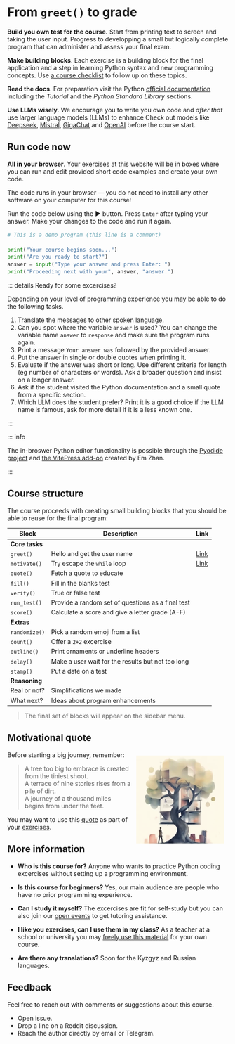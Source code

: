 # From `greet()` to grade

**Build you own test for the course.** 
Start from printing text to screen and taking the user input. 
Progress to developping a small but logically complete program 
that can administer and assess your final exam.

**Make building blocks**. Each exercise is a building block 
for the final application and a step in learning 
Python syntax and new programming concepts.
Use [a course checklist](/resources/student-checklist)
to follow up on these topics.

**Read the docs**. For preparation visit the Python 
[official documentation](https://docs.python.org/3/#) 
including the *Tutorial* and the *Python Standard Library* sections.

**Use LLMs wisely**. We encourage you to write you own code
and _after that_ use larger language models (LLMs) to enhance
Check out models like 
[Deepseek](https://www.deepseek.com/),
[Mistral](https://www.mistral.ai/),
[GigaChat](https://giga.chat/) and
[OpenAI](https://openai.com/)
before the course start.

## Run code now

**All in your browser**. Your exercises at this website 
will be in boxes where you can run and edit 
provided short code examples and create your own code.

The code runs in your browser — you do not need to install any other software
on your computer for this course!

Run the code below using the ▶️ button.
Press `Enter` after typing your answer.
Make your changes to the code and run it again.

```python
# This is a demo program (this line is a comment)

print("Your course begins soon...")
print("Are you ready to start?")
answer = input("Type your answer and press Enter: ")
print("Proceeding next with your", answer, "answer.")
```

<Editor id="i-start" />

::: details Ready for some excercises?

Depending on your level of programming experience 
you may be able to do the following tasks.

1. Translate the messages to other spoken language.
2. Can you spot where the variable `answer` is used?
   You can change the variable name `answer` to `response` 
   and make sure the program runs again.
3. Print a message `Your answer was` followed by the provided answer.  
4. Put the answer in single or double quotes when printing it.
5. Evaluate if the answer was short or long. Use different
   criteria for length (eg number of characters or words).
   Ask a broader question and insist on a longer answer.
6. Ask if the student visited the Python documentation 
   and a small quote from a specific section.
7. Which LLM does the student prefer? Print it is a good choice 
   if the LLM name is famous, ask for more detail if 
   it is a less known one. 

:::


::: info 

The in-broswer Python editor functionality is possible through 
the [Pyodide project](https://pyodide.org/en/stable/) 
and [the VitePress add-on](https://github.com/zqianem/vitepress-python-editor)
created by Em Zhan.

:::

## Course structure

The course proceeds with creating small building blocks that 
you should be able to reuse for the final program:

| Block           | Description                          | Link                          |
|-----------------|--------------------------------------|-------------------------------|
| **Core tasks**  |                                      |                               | 
| `greet()`       | Hello and get the user name          | [Link](/task/greet)           |
| `motivate()`    | Try escape the `while` loop          | [Link](/task/motivate)        |
| `quote()`       | Fetch a quote to educate             |                               |
| `fill()`        | Fill in the blanks test              |                               |
| `verify()`      | True or false test                   |                               |
| `run_test()`    | Provide a random set of questions as a final test   |                |
| `score()`       | Calculate a score and give a letter grade (A-F)     |                |
| **Extras**      |                                      |                               |
| `randomize()`   | Pick a random emoji from a list      |                               |
| `count()`       | Offer a `2+2` excercise              |                               |
| `outline()`     | Print ornaments or underline headers                |                |
| `delay()`       | Make a user wait for the results but not too long   |                |
| `stamp()`       | Put a date on a test                 |                               |
| **Reasoning**   |                                      |                               |
| Real or not?    | Simplifications we made              |                               |
| What next?      | Ideas about program enhancements     |                               |

> The final set of blocks will appear on the sidebar menu.

## Motivational quote

<img src="/elevated_tree2.png" alt="Tree Image" style="float: right; margin: 10px;">

Before starting a big journey, remember:

> A tree too big to embrace is created from the tiniest shoot.  
> A terrace of nine stories rises from a pile of dirt.  
> A journey of a thousand miles begins from under the feet.

You may want to use this [quote](https://www.wussu.com/laotzu/laotzu64.html)
as part of your [exercises](/task/quote).

## More information 

- **Who is this course for?** Anyone who wants to 
  practice Python coding excercises without setting 
  up a programming environment.

- **Is this course for beginners?** Yes, our main audience 
  are people who have no prior programming experience. 

- **Can I study it myself?** The excercises are fit for
  self-study but you can also join our [open events](/events)
  to get tutoring assistance.

- **I like you exercises, can I use them in my class?** As a teacher
  at a school or university you may [freely use this material](/terms-of-use)
  for your own course.

- **Are there any translations?** Soon for the Kyzgyz
  and Russian languages.

## Feedback

Feel free to reach out with comments or suggestions about this course.

- Open issue.
- Drop a line on a Reddit discussion.
- Reach the author directly by email or Telegram.
